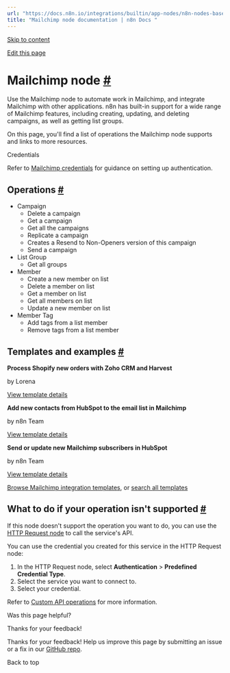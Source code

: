 ```yaml
---
url: "https://docs.n8n.io/integrations/builtin/app-nodes/n8n-nodes-base.mailchimp/"
title: "Mailchimp node documentation | n8n Docs "
---
```


[Skip to content](https://docs.n8n.io/integrations/builtin/app-nodes/n8n-nodes-base.mailchimp/#mailchimp-node)

[Edit this page](https://github.com/n8n-io/n8n-docs/edit/main/docs/integrations/builtin/app-nodes/n8n-nodes-base.mailchimp.md "Edit this page")

# Mailchimp node [\#](https://docs.n8n.io/integrations/builtin/app-nodes/n8n-nodes-base.mailchimp/\#mailchimp-node "Permanent link")

Use the Mailchimp node to automate work in Mailchimp, and integrate Mailchimp with other applications. n8n has built-in support for a wide range of Mailchimp features, including creating, updating, and deleting campaigns, as well as getting list groups.

On this page, you'll find a list of operations the Mailchimp node supports and links to more resources.

Credentials

Refer to [Mailchimp credentials](https://docs.n8n.io/integrations/builtin/credentials/mailchimp/) for guidance on setting up authentication.

## Operations [\#](https://docs.n8n.io/integrations/builtin/app-nodes/n8n-nodes-base.mailchimp/\#operations "Permanent link")

- Campaign
  - Delete a campaign
  - Get a campaign
  - Get all the campaigns
  - Replicate a campaign
  - Creates a Resend to Non-Openers version of this campaign
  - Send a campaign
- List Group
  - Get all groups
- Member
  - Create a new member on list
  - Delete a member on list
  - Get a member on list
  - Get all members on list
  - Update a new member on list
- Member Tag
  - Add tags from a list member
  - Remove tags from a list member

## Templates and examples [\#](https://docs.n8n.io/integrations/builtin/app-nodes/n8n-nodes-base.mailchimp/\#templates-and-examples "Permanent link")

**Process Shopify new orders with Zoho CRM and Harvest**

by Lorena

[View template details](https://n8n.io/workflows/1206-process-shopify-new-orders-with-zoho-crm-and-harvest/)

**Add new contacts from HubSpot to the email list in Mailchimp**

by n8n Team

[View template details](https://n8n.io/workflows/1770-add-new-contacts-from-hubspot-to-the-email-list-in-mailchimp/)

**Send or update new Mailchimp subscribers in HubSpot**

by n8n Team

[View template details](https://n8n.io/workflows/1771-send-or-update-new-mailchimp-subscribers-in-hubspot/)

[Browse Mailchimp integration templates](https://n8n.io/integrations/mailchimp/), or [search all templates](https://n8n.io/workflows/)

## What to do if your operation isn't supported [\#](https://docs.n8n.io/integrations/builtin/app-nodes/n8n-nodes-base.mailchimp/\#what-to-do-if-your-operation-isnt-supported "Permanent link")

If this node doesn't support the operation you want to do, you can use the [HTTP Request node](https://docs.n8n.io/integrations/builtin/core-nodes/n8n-nodes-base.httprequest/) to call the service's API.

You can use the credential you created for this service in the HTTP Request node:

1. In the HTTP Request node, select **Authentication** \> **Predefined Credential Type**.
2. Select the service you want to connect to.
3. Select your credential.

Refer to [Custom API operations](https://docs.n8n.io/integrations/custom-operations/) for more information.

Was this page helpful?






Thanks for your feedback!






Thanks for your feedback! Help us improve this page by submitting an issue or a fix in our [GitHub repo](https://github.com/n8n-io/n8n-docs).


Back to top